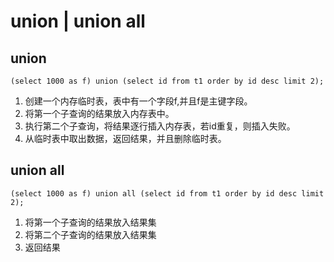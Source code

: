 # union | union all
## union

    (select 1000 as f) union (select id from t1 order by id desc limit 2);

1. 创建一个内存临时表，表中有一个字段f,并且f是主键字段。
2. 将第一个子查询的结果放入内存表中。
3. 执行第二个子查询，将结果逐行插入内存表，若id重复，则插入失败。
4. 从临时表中取出数据，返回结果，并且删除临时表。

## union all

    (select 1000 as f) union all (select id from t1 order by id desc limit 2);
1. 将第一个子查询的结果放入结果集
2. 将第二个子查询的结果放入结果集
3. 返回结果